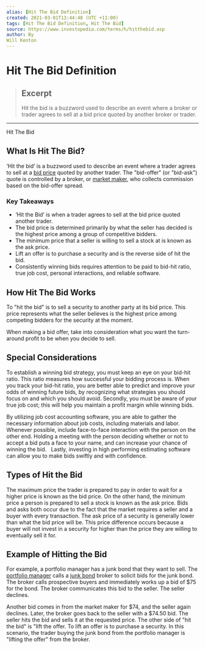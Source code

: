 ```yaml
---
alias: [Hit The Bid Definition]
created: 2021-03-01T13:44:48 (UTC +11:00)
tags: [Hit The Bid Definition, Hit The Bid]
source: https://www.investopedia.com/terms/h/hitthebid.asp
author: By
Will Kenton
---
```


# Hit The Bid Definition

> ## Excerpt
> Hit the bid is a buzzword used to describe an event where a broker or trader agrees to sell at a bid price quoted by another broker or trader.

---

Hit The Bid
## What Is Hit The Bid?

‘Hit the bid’ is a buzzword used to describe an event where a trader agrees to sell at a [bid price](https://www.investopedia.com/terms/b/bidprice.asp) quoted by another trader. The "bid-offer" (or "bid-ask") quote is controlled by a broker, or [market maker](https://www.investopedia.com/terms/m/marketmaker.asp), who collects commission based on the bid-offer spread. 

### Key Takeaways

-   ‘Hit the Bid’ is when a trader agrees to sell at the bid price quoted another trader.
-   The bid price is determined primarily by what the seller has decided is the highest price among a group of competitive bidders.
-   The minimum price that a seller is willing to sell a stock at is known as the ask price.
-   Lift an offer is to purchase a security and is the reverse side of hit the bid.
-   Consistently winning bids requires attention to be paid to bid-hit ratio, true job cost, personal interactions, and reliable software.

## How Hit The Bid Works

To "hit the bid" is to sell a security to another party at its bid price. This price represents what the seller believes is the highest price among competing bidders for the security at the moment.

When making a bid offer, take into consideration what you want the turn-around profit to be when you decide to sell. 

## Special Considerations

To establish a winning bid strategy, you must keep an eye on your bid-hit ratio. This ratio measures how successful your bidding process is. When you track your bid-hit ratio, you are better able to predict and improve your odds of winning future bids, by recognizing what strategies you should focus on and which you should avoid. Secondly, you must be aware of your true job cost; this will help you maintain a profit margin while winning bids. 

By utilizing job cost accounting software, you are able to gather the necessary information about job costs, including materials and labor. Whenever possible, include face-to-face interaction with the person on the other end. Holding a meeting with the person deciding whether or not to accept a bid puts a face to your name, and can increase your chance of winning the bid.   Lastly, investing in high performing estimating software can allow you to make bids swiftly and with confidence. 

## Types of Hit the Bid 

The maximum price the trader is prepared to pay in order to wait for a higher price is known as the bid price. On the other hand, the minimum price a person is prepared to sell a stock is known as the ask price. Bids and asks both occur due to the fact that the market requires a seller and a buyer with every transaction. The ask price of a security is generally lower than what the bid price will be. This price difference occurs because a buyer will not invest in a security for higher than the price they are willing to eventually sell it for.

## Example of Hitting the Bid

For example, a portfolio manager has a junk bond that they want to sell. The [portfolio manager](https://www.investopedia.com/terms/p/portfoliomanager.asp) calls a [junk bond](https://www.investopedia.com/terms/j/junkbond.asp) broker to solicit bids for the junk bond. The broker calls prospective buyers and immediately works up a bid of $75 for the bond. The broker communicates this bid to the seller. The seller declines. 

Another bid comes in from the market maker for $74, and the seller again declines. Later, the broker goes back to the seller with a $74.50 bid. The seller hits the bid and sells it at the requested price. The other side of "hit the bid" is "lift the offer. To lift an offer is to purchase a security. In this scenario, the trader buying the junk bond from the portfolio manager is "lifting the offer" from the broker.
